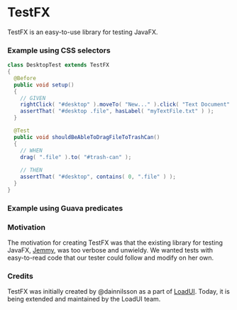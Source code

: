 TestFX
======

TestFX is an easy-to-use library for testing JavaFX.

### Example using CSS selectors

```java
class DesktopTest extends TestFX
{
  @Before
  public void setup()
  {
    // GIVEN
    rightClick( "#desktop" ).moveTo( "New..." ).click( "Text Document" ).type( "myTextfile.txt" ).push( ENTER );
    assertThat( "#desktop .file", hasLabel( "myTextFile.txt" ) );
  }

  @Test
  public void shouldBeAbleToDragFileToTrashCan()
  {
    // WHEN
    drag( ".file" ).to( "#trash-can" );
    
    // THEN
    assertThat( "#desktop", contains( 0, ".file" ) );
  }
}
```

### Example using Guava predicates

### Motivation
The motivation for creating TestFX was that the existing library for testing JavaFX, [Jemmy][1], was
too verbose and unwieldy. We wanted tests with easy-to-read code that our tester could follow and modify on her own.

### Credits
TestFX was initially created by @dainnilsson as a part of [LoadUI][2]. Today, it is being extended
and maintained by the LoadUI team.

[1]: https://jemmy.java.net/              "Jemmy website"
[2]: https://github.com/SmartBear/loadui  "LoadUI project at Github"
